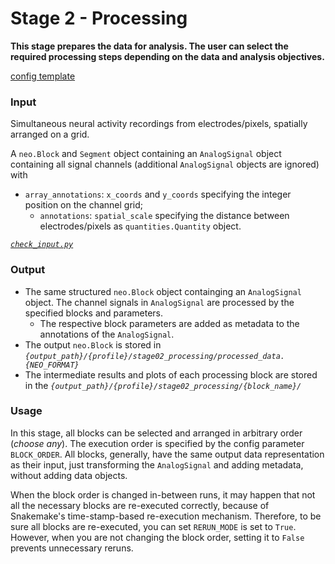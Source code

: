 # Stage 2 - Processing
**This stage prepares the data for analysis. The user can select the required processing steps depending on the data and analysis objectives.**

[config template](configs/config_template.yaml)

### Input
Simultaneous neural activity recordings from electrodes/pixels, spatially arranged on a grid.

A `neo.Block` and `Segment` object containing an `AnalogSignal` object containing all signal channels (additional `AnalogSignal` objects are ignored) with
* `array_annotations`: `x_coords` and `y_coords` specifying the integer position on the channel grid;
   * `annotations`: `spatial_scale` specifying the distance between electrodes/pixels as `quantities.Quantity` object.

[_`check_input.py`_](scripts/check_input.py)

### Output
* The same structured `neo.Block` object containging an `AnalogSignal` object. The channel signals in `AnalogSignal` are processed by the specified blocks and parameters.
    * The respective block parameters are added as metadata to the annotations of the `AnalogSignal`.
* The output `neo.Block` is stored in _`{output_path}/{profile}/stage02_processing/processed_data.{NEO_FORMAT}`_
* The intermediate results and plots of each processing block are stored in the _`{output_path}/{profile}/stage02_processing/{block_name}/`_

### Usage
In this stage, all blocks can be selected and arranged in arbitrary order (_choose any_). The execution order is specified by the config parameter `BLOCK_ORDER`. All blocks, generally, have the same output data representation as their input, just transforming the `AnalogSignal` and adding metadata, without adding data objects.

When the block order is changed in-between runs, it may happen that not all the necessary blocks are re-executed correctly, because of Snakemake's time-stamp-based re-execution mechanism. Therefore, to be sure all blocks are re-executed, you can set `RERUN_MODE` is set to `True`. However, when you are not changing the block order, setting it to `False` prevents unnecessary reruns.

<!-- 
## Blocks
|Name | Description | Parameters |
|:----|:------------|:-----------|
|__frequency_filter__|low/high/bandpass filters signal|`HIGHPASS_FREQ`, `LOWPASS_FREQ`, `FILTER_ORDER`, `FILTER_FUNCTION`, _`PSD_FREQ_RES`_, _`PSD_OVERLAP`_|
|__background_subtraction__|subtracts average of each channel| |
|__spatial_downsampling__|spatial smoothing by factor|`MACRO_PIXEL_DIM`|
|__normalization__|divides signals by factor|`NORMALIZE_BY`|
|__roi_selection__|masks area of low signal intensity|`INTENSITY_THRESHOLD`|
|__detrending__|removes (linear, quadratic, ..) trends in signals|`DETRENDING_ORDER`|

(_plotting parameters in italic_) -->
